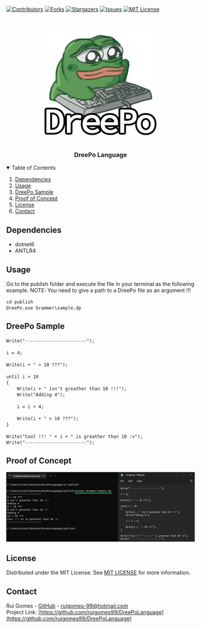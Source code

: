 [![Contributors][contributors-shield]][contributors-url]
[![Forks][forks-shield]][forks-url]
[![Stargazers][stars-shield]][stars-url]
[![Issues][issues-shield]][issues-url]
[![MIT License][license-shield]][license-url]


<!-- PROJECT LOGO -->
<br />
<p align="center">
  <a href="https://github.com/ruigomes99/DreePoLanguage">
    <img src="images/DreePoLogo.png" alt="Logo" width="300" height="300">
  </a>

  <h3 align="center">DreePo Language</h3>
</p>


<!-- TABLE OF CONTENTS -->
<details open="open">
  <summary>Table of Contents</summary>
  <ol>
    <li><a href="#dependencies">Dependencies</a></li>
    <li><a href="#usage">Usage</a></li>
    <li><a href="#dreepo-sample">DreePo Sample</a></li>
    <li><a href="#proof-of-concept">Proof of Concept</a></li>
    <li><a href="#license">License</a></li>
    <li><a href="#contact">Contact</a></li>
  </ol>
</details>


## Dependencies
- dotnet6
- ANTLR4


## Usage
Go to the publish folder and execute the file in your terminal as the following example.
NOTE: You need to give a path to a DreePo file as an argument !!!
```shell
cd publish
DreePo.exe Grammer\sample.dp
```

## DreePo Sample

```shell
Write("-----------------------");

i = 4;

Write(i + " > 10 ???");

until i > 10
{
    Write(i + " isn't greather than 10 !!!");
    Write("Adding 4");

    i = i + 4;

    Write(i + " > 10 ???");
}

Write("Cool !!! " + i + " is greather than 10 :v");
Write("-----------------------");
```


## Proof of Concept
<p align="center">
  <a href="https://github.com/ruigomes99/DreePoLanguage">
    <img src="images/PoF.png" alt="Proof of Concept">
  </a>
</p>


## License

Distributed under the MIT License. See [MIT LICENSE](https://choosealicense.com/licenses/mit/) for more information.


## Contact

Rui Gomes -  [GitHub](https://github.com/ruigomes99) - ruigomes-99@hotmail.com
<br />Project Link: [https://github.com/ruigomes99/DreePoLanguage](https://github.com/ruigomes99/DreePoLanguage)


<!-- MARKDOWN LINKS & IMAGES -->
<!-- https://www.markdownguide.org/basic-syntax/#reference-style-links -->
[contributors-shield]: https://img.shields.io/github/contributors/ruigomes99/DreePoLanguage.svg?style=for-the-badge
[contributors-url]: https://github.com/ruigomes99/DreePoLanguage/graphs/contributors
[forks-shield]: https://img.shields.io/github/forks/ruigomes99/DreePoLanguage.svg?style=for-the-badge
[forks-url]: https://github.com/ruigomes99/DreePoLanguage/network/members
[stars-shield]: https://img.shields.io/github/stars/ruigomes99/DreePoLanguage.svg?style=for-the-badge
[stars-url]: https://github.com/ruigomes99/DreePoLanguage/stargazers
[issues-shield]: https://img.shields.io/github/issues/ruigomes99/DreePoLanguage.svg?style=for-the-badge
[issues-url]: https://github.com/ruigomes99/DreePoLanguage/issues
[license-shield]: https://img.shields.io/github/license/ruigomes99/DreePoLanguage.svg?style=for-the-badge
[license-url]: https://github.com/ruigomes99/DreePoLanguage/blob/main/LICENSE
